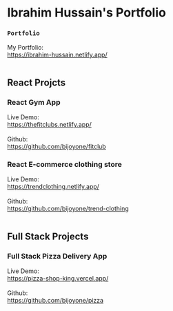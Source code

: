 # Ibrahim Hussain's Portfolio

### `Portfolio`

My Portfolio: <br /> https://ibrahim-hussain.netlify.app/


```
```
## React Projcts

### React Gym App 
Live Demo:<br />
https://thefitclubs.netlify.app/
<br />
<br />
Github:<br />
https://github.com/bijoyone/fitclub


### React E-commerce clothing store
Live Demo:<br />
https://trendclothing.netlify.app/
<br />
<br />
Github:<br />
https://github.com/bijoyone/trend-clothing

```
```
## Full Stack Projects

### Full Stack Pizza Delivery App
Live Demo:<br />
https://pizza-shop-king.vercel.app/
<br />
<br />
Github:<br />
https://github.com/bijoyone/pizza
